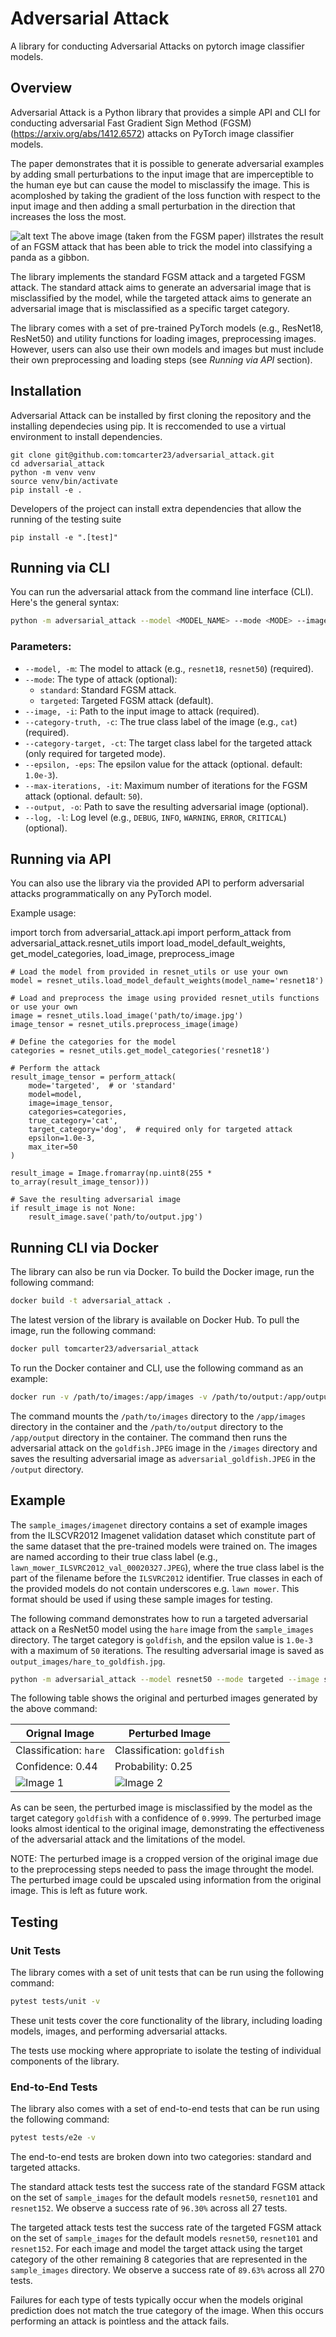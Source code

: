 # Adversarial Attack
A library for conducting Adversarial Attacks on pytorch image classifier models.

## Overview
Adversarial Attack is a Python library that provides a simple API and CLI for conducting adversarial Fast Gradient Sign Method (FGSM) (https://arxiv.org/abs/1412.6572) attacks on PyTorch image classifier models.

The paper demonstrates that it is possible to generate adversarial examples by adding small perturbations to the input image that are imperceptible to the human eye but can cause the model to misclassify the image.
This is acomploshed by taking the gradient of the loss function with respect to the input image and then adding a small perturbation in the direction that increases the loss the most.

![alt text](FGSM_panda.png)
The above image (taken from the FGSM paper) illstrates the result of an FGSM attack that has been able to trick the model into classifying a panda as a gibbon. 

The library implements the standard FGSM attack and a targeted FGSM attack. The standard attack aims to generate an adversarial image that is misclassified by the model, while the targeted attack aims to generate an adversarial image that is misclassified as a specific target category.

The library comes with a set of pre-trained PyTorch models (e.g., ResNet18, ResNet50) and utility functions for loading images, preprocessing images. However, users can also use their own models and images but must include their own preprocessing and loading steps (see *Running via API* section).

## Installation
Adversarial Attack can be installed by first cloning the repository and the installing dependecies using pip. It is reccomended to use a virtual environment to install dependencies.

```
git clone git@github.com:tomcarter23/adversarial_attack.git
cd adversarial_attack
python -m venv venv
source venv/bin/activate
pip install -e . 
```

Developers of the project can install extra dependencies that allow the running of the testing suite

```
pip install -e ".[test]" 
```

## Running via CLI

You can run the adversarial attack from the command line interface (CLI). Here's the general syntax:

```bash
python -m adversarial_attack --model <MODEL_NAME> --mode <MODE> --image <IMAGE_PATH> --category-truth <TRUE_CATEGORY> --category-target <TARGET_CATEGORY> --epsilon <EPSILON> --max-iterations <MAX_ITER> --output <OUTPUT_PATH> --log <LOG_LEVEL>
```
### Parameters:

- `--model, -m`: The model to attack (e.g., `resnet18`, `resnet50`) (required).
- `--mode`: The type of attack (optional):
  - `standard`: Standard FGSM attack.
  - `targeted`: Targeted FGSM attack (default).
- `--image, -i`: Path to the input image to attack (required).
- `--category-truth, -c`: The true class label of the image (e.g., `cat`) (required).
- `--category-target, -ct`: The target class label for the targeted attack (only required for targeted mode).
- `--epsilon, -eps`: The epsilon value for the attack (optional. default: `1.0e-3`).
- `--max-iterations, -it`: Maximum number of iterations for the FGSM attack (optional. default: `50`).
- `--output, -o`: Path to save the resulting adversarial image (optional).
- `--log, -l`: Log level (e.g., `DEBUG`, `INFO`, `WARNING`, `ERROR`, `CRITICAL`) (optional).


## Running via API
You can also use the library via the provided API to perform adversarial attacks programmatically on any PyTorch model.

Example usage:

import torch
from adversarial_attack.api import perform_attack
from adversarial_attack.resnet_utils import load_model_default_weights, get_model_categories, load_image, preprocess_image

```
# Load the model from provided in resnet_utils or use your own
model = resnet_utils.load_model_default_weights(model_name='resnet18')

# Load and preprocess the image using provided resnet_utils functions or use your own
image = resnet_utils.load_image('path/to/image.jpg')
image_tensor = resnet_utils.preprocess_image(image)

# Define the categories for the model
categories = resnet_utils.get_model_categories('resnet18')

# Perform the attack
result_image_tensor = perform_attack(
    mode='targeted',  # or 'standard'
    model=model,
    image=image_tensor,
    categories=categories,
    true_category='cat',
    target_category='dog',  # required only for targeted attack
    epsilon=1.0e-3,
    max_iter=50
)

result_image = Image.fromarray(np.uint8(255 * to_array(result_image_tensor)))

# Save the resulting adversarial image
if result_image is not None:
    result_image.save('path/to/output.jpg')
```

## Running CLI via Docker

The library can also be run via Docker. To build the Docker image, run the following command:

```bash
docker build -t adversarial_attack .
```

The latest version of the library is available on Docker Hub. To pull the image, run the following command:

```bash
docker pull tomcarter23/adversarial_attack
```

To run the Docker container and CLI, use the following command as an example:

```bash
docker run -v /path/to/images:/app/images -v /path/to/output:/app/output tomcarter23/adversarial_attack python -m adversarial_attack --model resnet50 --mode targeted --image ./images/goldfish.JPEG --category-truth goldfish --category-target hare --epsilon 1.0e-3 --max-iterations 50 --output ./output/adversarial_goldfish.JPEG --log DEBUG

```

The command mounts the `/path/to/images` directory to the `/app/images` directory in the container and the `/path/to/output` directory to the `/app/output` directory in the container. The command then runs the adversarial attack on the `goldfish.JPEG` image in the `/images` directory and saves the resulting adversarial image as `adversarial_goldfish.JPEG` in the `/output` directory.

## Example

The `sample_images/imagenet` directory contains a set of example images from the ILSCVR2012 Imagenet validation dataset which constitute part of the same dataset that the pre-trained models were trained on. 
The images are named according to their true class label (e.g., `lawn_mower_ILSVRC2012_val_00020327.JPEG`), where the true class label is the part of the filename before the `ILSVRC2012` identifier. 
True classes in each of the provided models do not contain underscores e.g. `lawn mower`. This format should be used if using these sample images for testing.

The following command demonstrates how to run a targeted adversarial attack on a ResNet50 model using the `hare` image from the `sample_images` directory. 
The target category is `goldfish`, and the epsilon value is `1.0e-3` with a maximum of `50` iterations. The resulting adversarial image is saved as `output_images/hare_to_goldfish.jpg`.

```bash
python -m adversarial_attack --model resnet50 --mode targeted --image sample_images/imagenet/hare_ILSVRC2012_val_00004064.JPEG --category-truth hare --category-target goldfish --epsilon 1.0e-3 --max-iterations 50 --output output_images/hare_to_goldfish.JPEG --log DEBUG
```

The following table shows the original and perturbed images generated by the above command:


| Orignal Image                                                        | Perturbed Image                                 |
|----------------------------------------------------------------------|-------------------------------------------------|
| Classification: `hare`                                               | Classification: `goldfish`                      |
| Confidence: 0.44                                                     | Probability: 0.25                               |
| ![Image 1](sample_images/imagenet/hare_ILSVRC2012_val_00004064.JPEG) | ![Image 2](output_images/hare_to_goldfish.JPEG) |

As can be seen, the perturbed image is misclassified by the model as the target category `goldfish` with a confidence of `0.9999`. The perturbed image looks almost identical to the original image, demonstrating the effectiveness of the adversarial attack and the limitations of the model.

NOTE: The perturbed image is a cropped version of the original image due to the preprocessing steps needed to pass the image throught the model. The perturbed image could be upscaled using information from the original image. This is left as future work. 
## Testing

### Unit Tests

The library comes with a set of unit tests that can be run using the following command:

```bash
pytest tests/unit -v
```

These unit tests cover the core functionality of the library, including loading models, images, and performing adversarial attacks. 

The tests use mocking where appropriate to isolate the testing of individual components of the library.

### End-to-End Tests


The library also comes with a set of end-to-end tests that can be run using the following command:

```bash
pytest tests/e2e -v
```

The end-to-end tests are broken down into two categories: standard and targeted attacks. 

The standard attack tests test the success rate of the standard FGSM attack on the set of `sample_images` for the default models `resnet50`,  `resnet101` and `resnet152`. We observe a success rate of `96.30%` across all 27 tests.

The targeted attack tests test the success rate of the targeted FGSM attack on the set of `sample_images` for the default models `resnet50`,  `resnet101` and `resnet152`. For each image and model the target attack using the target category of the other remaining 8 categories that are represented in the `sample_images` directory. We observe a success rate of `89.63%` across all 270 tests.

Failures for each type of tests typically occur when the models original prediction does not match the true category of the image. When this occurs performing an attack is pointless and the attack fails. 
